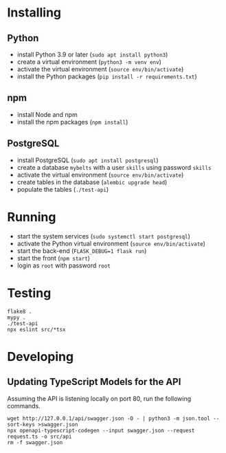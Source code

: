 # Installing

## Python

- install Python 3.9 or later (`sudo apt install python3`)
- create a virtual environment (`python3 -m venv env`)
- activate the virtual environment (`source env/bin/activate`)
- install the Python packages (`pip install -r requirements.txt`)

## npm

- install Node and npm
- install the npm packages (`npm install`)

## PostgreSQL

- install PostgreSQL (`sudo apt install postgresql`)
- create a database `mybelts` with a user `skills` using password `skills`
- activate the virtual environment (`source env/bin/activate`)
- create tables in the database (`alembic upgrade head`)
- populate the tables (`./test-api`)

# Running

- start the system services (`sudo systemctl start postgresql`)
- activate the Python virtual environment (`source env/bin/activate`)
- start the back-end (`FLASK_DEBUG=1 flask run`)
- start the front (`npm start`)
- login as `root` with password `root`

# Testing

```
flake8 .
mypy .
./test-api
npx eslint src/*tsx
```

# Developing

## Updating TypeScript Models for the API

Assuming the API is listening locally on port 80, run the following commands.

```
wget http://127.0.0.1/api/swagger.json -O - | python3 -m json.tool --sort-keys >swagger.json
npx openapi-typescript-codegen --input swagger.json --request request.ts -o src/api
rm -f swagger.json
```
